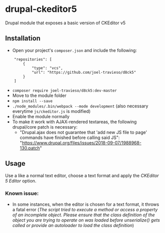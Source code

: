 # drupal-ckeditor5
Drupal module that exposes a basic version of CKEditor v5

## Installation
- Open your project's `composer.json` and include the following:
```
    "repositories": [
        {
            "type": "vcs",
            "url": "https://github.com/joel-travieso/d8ck5"
        }
    ]
```
- `composer require joel-travieso/d8ck5:dev-master`
- Move to the module folder
- `npm install --save`
- `./node_modules/.bin/webpack --mode development` (also necessary everytime `js/ckeditor.js` is modified)
- Enable the module normally
- To make it work with AJAX-rendered textareas, the following drupal/core patch is necessary: 
  - "Drupal.ajax does not guarantee that 'add new JS file to page' commands have finished before calling said JS": "https://www.drupal.org/files/issues/2018-09-07/1988968-130.patch"

## Usage
Use  a like a normal text editor, choose a text format and apply the _CKEditor 5 Editor_ option.

### Known issue:
- In some instances, when the editor is chosen for a text format, it throws a fatal error (_The script tried to execute a method or access a property of an incomplete object. Please ensure that the class definition of the object you are trying to operate on was loaded before unserialize() gets called or provide an autoloader to load the class definition_)
